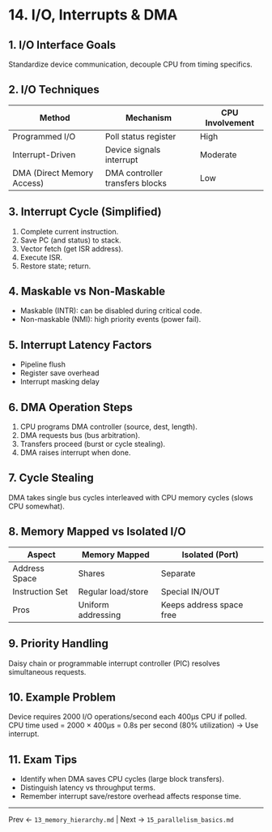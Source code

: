 # 14. I/O, Interrupts & DMA

## 1. I/O Interface Goals
Standardize device communication, decouple CPU from timing specifics.

## 2. I/O Techniques
| Method | Mechanism | CPU Involvement |
|--------|-----------|-----------------|
| Programmed I/O | Poll status register | High |
| Interrupt-Driven | Device signals interrupt | Moderate |
| DMA (Direct Memory Access) | DMA controller transfers blocks | Low |

## 3. Interrupt Cycle (Simplified)
1. Complete current instruction.
2. Save PC (and status) to stack.
3. Vector fetch (get ISR address).
4. Execute ISR.
5. Restore state; return.

## 4. Maskable vs Non-Maskable
- Maskable (INTR): can be disabled during critical code.
- Non-maskable (NMI): high priority events (power fail).

## 5. Interrupt Latency Factors
- Pipeline flush
- Register save overhead
- Interrupt masking delay

## 6. DMA Operation Steps
1. CPU programs DMA controller (source, dest, length).
2. DMA requests bus (bus arbitration).
3. Transfers proceed (burst or cycle stealing).
4. DMA raises interrupt when done.

## 7. Cycle Stealing
DMA takes single bus cycles interleaved with CPU memory cycles (slows CPU somewhat).

## 8. Memory Mapped vs Isolated I/O
| Aspect | Memory Mapped | Isolated (Port) |
|--------|---------------|-----------------|
| Address Space | Shares | Separate |
| Instruction Set | Regular load/store | Special IN/OUT |
| Pros | Uniform addressing | Keeps address space free |

## 9. Priority Handling
Daisy chain or programmable interrupt controller (PIC) resolves simultaneous requests.

## 10. Example Problem
Device requires 2000 I/O operations/second each 400μs CPU if polled.
CPU time used = 2000 × 400μs = 0.8s per second (80% utilization) → Use interrupt.

## 11. Exam Tips
- Identify when DMA saves CPU cycles (large block transfers).
- Distinguish latency vs throughput terms.
- Remember interrupt save/restore overhead affects response time.

---
Prev ← `13_memory_hierarchy.md` | Next → `15_parallelism_basics.md`
